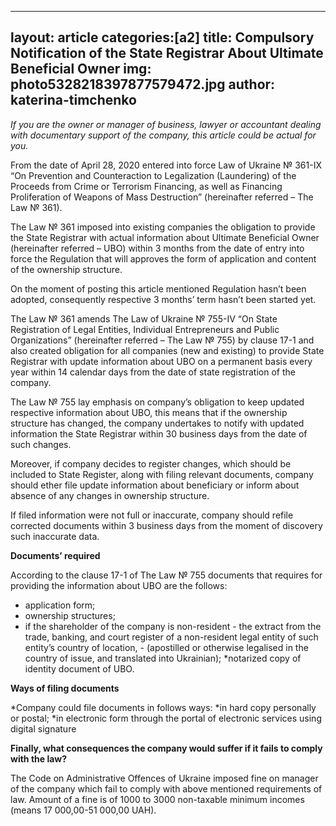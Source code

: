 
---
layout: article
categories:[a2]
title: Compulsory Notification of the State Registrar About Ultimate Beneficial Owner
img: photo5328218397877579472.jpg
author: katerina-timchenko
---

*If you are the owner or manager of business, lawyer or accountant dealing with documentary support of the company, this article 
could be actual for you.*

From the date of April 28, 2020 entered into force Law of Ukraine № 361-IX “On Prevention and Counteraction to Legalization (Laundering)
of the Proceeds from Crime or Terrorism Financing, as well as Financing Proliferation of Weapons of Mass Destruction” (hereinafter
referred – The Law № 361).

The Law № 361 imposed into existing companies the obligation to provide the State Registrar with actual information about Ultimate
Beneficial Owner (hereinafter referred – UBO) within 3 months from the date of entry into force the Regulation that will approves the 
form of application and content of the ownership structure. 

On the moment of posting this article mentioned Regulation hasn’t been adopted, consequently respective 3 months’ term hasn’t been 
started yet.

The Law № 361 amends The Law of Ukraine № 755-IV “On State Registration of Legal Entities, Individual Entrepreneurs and Public 
Organizations” (hereinafter referred – The Law № 755) by clause 17-1 and also created obligation for all companies (new and existing) 
to provide State Registrar with update information about UBO on a permanent basis every year within 14 calendar days from the date of 
state registration of the company.

The Law № 755 lay emphasis on company’s obligation to keep updated respective information about UBO, this means that if the ownership
structure has changed, the company undertakes to notify with updated information the State Registrar within 30 business days from the 
date of such changes.

Moreover, if company decides to register changes, which should be included to State Register, along with filing relevant documents,
company should ether file update information about beneficiary or inform about absence of any changes in ownership structure. 

If filed information were not full or inaccurate, company should refile corrected documents within 3 business days from the moment of 
discovery such inaccurate data.

**Documents’ required**

According to the clause 17-1 of The Law № 755 documents that requires for providing the information about UBO are the follows:

* application form;
* ownership structures;
* if the shareholder of the company is non-resident - the extract from the trade, banking, and court register of a non-resident legal 
entity of such entity’s country of location, - (apostilled or otherwise legalised in the country of issue, and translated into Ukrainian);
*notarized copy of identity document of UBO.

**Ways of filing documents**

*Company could file documents in follows ways: 
*in hard copy personally or postal;
*in electronic form through the portal of electronic services using digital signature 

**Finally, what consequences the company would suffer if it fails to comply with the law?**

The Code on Administrative Offences of Ukraine imposed fine on manager of the company which fail to comply with above mentioned 
requirements of law. 
Amount of a fine is of 1000 to 3000 non-taxable minimum incomes (means 17 000,00-51 000,00 UAH).

